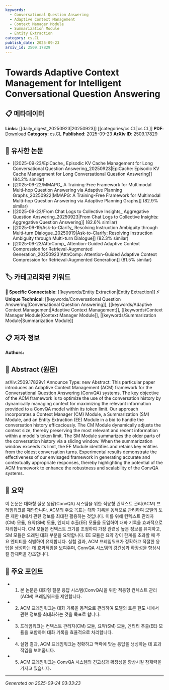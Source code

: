 ```yaml
---
keywords:
  - Conversational Question Answering
  - Adaptive Context Management
  - Context Manager Module
  - Summarization Module
  - Entity Extraction
category: cs.CL
publish_date: 2025-09-23
arxiv_id: 2509.17829
---
```


<!-- KEYWORD_LINKING_METADATA:
{
  "processed_timestamp": "2025-09-24T03:33:23.602563",
  "vocabulary_version": "1.0",
  "selected_keywords": [
    "Conversational Question Answering",
    "Adaptive Context Management",
    "Context Manager Module",
    "Summarization Module",
    "Entity Extraction"
  ],
  "rejected_keywords": [],
  "similarity_scores": {
    "Conversational Question Answering": 0.75,
    "Adaptive Context Management": 0.7,
    "Context Manager Module": 0.65,
    "Summarization Module": 0.6,
    "Entity Extraction": 0.65
  },
  "extraction_method": "AI_prompt_based",
  "budget_applied": true,
  "candidates_json": {
    "candidates": [
      {
        "surface": "Conversational Question Answering",
        "canonical": "Conversational Question Answering",
        "aliases": [
          "ConvQA"
        ],
        "category": "unique_technical",
        "rationale": "This term represents a specialized application area within NLP, crucial for linking related research on dialogue systems.",
        "novelty_score": 0.7,
        "connectivity_score": 0.6,
        "specificity_score": 0.8,
        "link_intent_score": 0.75
      },
      {
        "surface": "Adaptive Context Management",
        "canonical": "Adaptive Context Management",
        "aliases": [
          "ACM"
        ],
        "category": "unique_technical",
        "rationale": "This framework is central to the paper's contribution, offering a novel approach to context handling in ConvQA systems.",
        "novelty_score": 0.8,
        "connectivity_score": 0.5,
        "specificity_score": 0.85,
        "link_intent_score": 0.7
      },
      {
        "surface": "Context Manager Module",
        "canonical": "Context Manager Module",
        "aliases": [
          "CM Module"
        ],
        "category": "unique_technical",
        "rationale": "This module is a key component of the proposed framework, essential for understanding its operational mechanism.",
        "novelty_score": 0.65,
        "connectivity_score": 0.55,
        "specificity_score": 0.8,
        "link_intent_score": 0.65
      },
      {
        "surface": "Summarization Module",
        "canonical": "Summarization Module",
        "aliases": [
          "SM Module"
        ],
        "category": "unique_technical",
        "rationale": "This module aids in managing conversation history, linking to broader summarization techniques in NLP.",
        "novelty_score": 0.6,
        "connectivity_score": 0.6,
        "specificity_score": 0.75,
        "link_intent_score": 0.6
      },
      {
        "surface": "Entity Extraction Module",
        "canonical": "Entity Extraction",
        "aliases": [
          "EE Module"
        ],
        "category": "specific_connectable",
        "rationale": "Entity extraction is a well-known task in NLP, facilitating connections to related entity recognition research.",
        "novelty_score": 0.5,
        "connectivity_score": 0.7,
        "specificity_score": 0.7,
        "link_intent_score": 0.65
      }
    ],
    "ban_list_suggestions": [
      "framework",
      "module",
      "system"
    ]
  },
  "decisions": [
    {
      "candidate_surface": "Conversational Question Answering",
      "resolved_canonical": "Conversational Question Answering",
      "decision": "linked",
      "scores": {
        "novelty": 0.7,
        "connectivity": 0.6,
        "specificity": 0.8,
        "link_intent": 0.75
      }
    },
    {
      "candidate_surface": "Adaptive Context Management",
      "resolved_canonical": "Adaptive Context Management",
      "decision": "linked",
      "scores": {
        "novelty": 0.8,
        "connectivity": 0.5,
        "specificity": 0.85,
        "link_intent": 0.7
      }
    },
    {
      "candidate_surface": "Context Manager Module",
      "resolved_canonical": "Context Manager Module",
      "decision": "linked",
      "scores": {
        "novelty": 0.65,
        "connectivity": 0.55,
        "specificity": 0.8,
        "link_intent": 0.65
      }
    },
    {
      "candidate_surface": "Summarization Module",
      "resolved_canonical": "Summarization Module",
      "decision": "linked",
      "scores": {
        "novelty": 0.6,
        "connectivity": 0.6,
        "specificity": 0.75,
        "link_intent": 0.6
      }
    },
    {
      "candidate_surface": "Entity Extraction Module",
      "resolved_canonical": "Entity Extraction",
      "decision": "linked",
      "scores": {
        "novelty": 0.5,
        "connectivity": 0.7,
        "specificity": 0.7,
        "link_intent": 0.65
      }
    }
  ]
}
-->

# Towards Adaptive Context Management for Intelligent Conversational Question Answering

## 📋 메타데이터

**Links**: [[daily_digest_20250923|20250923]] [[categories/cs.CL|cs.CL]]
**PDF**: [Download](https://arxiv.org/pdf/2509.17829.pdf)
**Category**: cs.CL
**Published**: 2025-09-23
**ArXiv ID**: [2509.17829](https://arxiv.org/abs/2509.17829)

## 🔗 유사한 논문
- [[2025-09-23/EpiCache_ Episodic KV Cache Management for Long Conversational Question Answering_20250923|EpiCache: Episodic KV Cache Management for Long Conversational Question Answering]] (84.2% similar)
- [[2025-09-22/MMAPG_ A Training-Free Framework for Multimodal Multi-hop Question Answering via Adaptive Planning Graphs_20250922|MMAPG: A Training-Free Framework for Multimodal Multi-hop Question Answering via Adaptive Planning Graphs]] (82.9% similar)
- [[2025-09-23/From Chat Logs to Collective Insights_ Aggregative Question Answering_20250923|From Chat Logs to Collective Insights: Aggregative Question Answering]] (82.6% similar)
- [[2025-09-19/Ask-to-Clarify_ Resolving Instruction Ambiguity through Multi-turn Dialogue_20250919|Ask-to-Clarify: Resolving Instruction Ambiguity through Multi-turn Dialogue]] (82.3% similar)
- [[2025-09-23/AttnComp_ Attention-Guided Adaptive Context Compression for Retrieval-Augmented Generation_20250923|AttnComp: Attention-Guided Adaptive Context Compression for Retrieval-Augmented Generation]] (81.5% similar)

## 🏷️ 카테고리화된 키워드
**🔗 Specific Connectable**: [[keywords/Entity Extraction|Entity Extraction]]
**⚡ Unique Technical**: [[keywords/Conversational Question Answering|Conversational Question Answering]], [[keywords/Adaptive Context Management|Adaptive Context Management]], [[keywords/Context Manager Module|Context Manager Module]], [[keywords/Summarization Module|Summarization Module]]

## 📋 저자 정보

**Authors:** 

## 📄 Abstract (원문)

arXiv:2509.17829v1 Announce Type: new 
Abstract: This particular paper introduces an Adaptive Context Management (ACM) framework for the Conversational Question Answering (ConvQA) systems. The key objective of the ACM framework is to optimize the use of the conversation history by dynamically managing context for maximizing the relevant information provided to a ConvQA model within its token limit. Our approach incorporates a Context Manager (CM) Module, a Summarization (SM) Module, and an Entity Extraction (EE) Module in a bid to handle the conversation history efficaciously. The CM Module dynamically adjusts the context size, thereby preserving the most relevant and recent information within a model's token limit. The SM Module summarizes the older parts of the conversation history via a sliding window. When the summarization window exceeds its limit, the EE Module identifies and retains key entities from the oldest conversation turns. Experimental results demonstrate the effectiveness of our envisaged framework in generating accurate and contextually appropriate responses, thereby highlighting the potential of the ACM framework to enhance the robustness and scalability of the ConvQA systems.

## 📝 요약

이 논문은 대화형 질문 응답(ConvQA) 시스템을 위한 적응형 컨텍스트 관리(ACM) 프레임워크를 제안합니다. ACM의 주요 목표는 대화 기록을 동적으로 관리하여 모델의 토큰 제한 내에서 관련 정보를 최대한 활용하는 것입니다. 이를 위해 컨텍스트 관리자(CM) 모듈, 요약(SM) 모듈, 엔티티 추출(EE) 모듈을 도입하여 대화 기록을 효과적으로 처리합니다. CM 모듈은 컨텍스트 크기를 조정하여 가장 관련성 높은 정보를 유지하고, SM 모듈은 오래된 대화 부분을 요약합니다. EE 모듈은 요약 창이 한계를 초과할 때 주요 엔티티를 식별하여 유지합니다. 실험 결과, ACM 프레임워크가 정확하고 적절한 응답을 생성하는 데 효과적임을 보여주며, ConvQA 시스템의 강건성과 확장성을 향상시킬 잠재력을 강조합니다.

## 🎯 주요 포인트

- 1. 본 논문은 대화형 질문 응답 시스템(ConvQA)을 위한 적응형 컨텍스트 관리(ACM) 프레임워크를 제안합니다.
- 2. ACM 프레임워크는 대화 기록을 동적으로 관리하여 모델의 토큰 한도 내에서 관련 정보를 최대화하는 것을 목표로 합니다.
- 3. 프레임워크는 컨텍스트 관리자(CM) 모듈, 요약(SM) 모듈, 엔티티 추출(EE) 모듈을 포함하여 대화 기록을 효율적으로 처리합니다.
- 4. 실험 결과, ACM 프레임워크는 정확하고 맥락에 맞는 응답을 생성하는 데 효과적임을 보여줍니다.
- 5. ACM 프레임워크는 ConvQA 시스템의 견고성과 확장성을 향상시킬 잠재력을 가지고 있습니다.


---

*Generated on 2025-09-24 03:33:23*